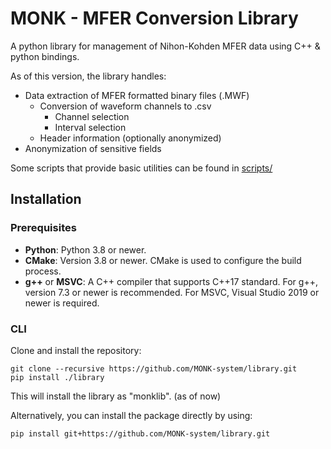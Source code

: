 # MONK - MFER Conversion Library

A python library for management of Nihon-Kohden MFER data using C++ & python bindings.

As of this version, the library handles:

- Data extraction of MFER formatted binary files (.MWF)
  - Conversion of waveform channels to .csv
    - Channel selection
    - Interval selection
  - Header information (optionally anonymized)
- Anonymization of sensitive fields

Some scripts that provide basic utilities can be found in [scripts/](scripts/)

## Installation

### Prerequisites

- **Python**: Python 3.8 or newer.
- **CMake**: Version 3.8 or newer. CMake is used to configure the build process.
- **g++** or **MSVC**: A C++ compiler that supports C++17 standard. For g++, version 7.3 or newer is recommended. For MSVC, Visual Studio 2019 or newer is required.

### CLI

Clone and install the repository:

```
git clone --recursive https://github.com/MONK-system/library.git
pip install ./library
```

This will install the library as "monklib". (as of now)

Alternatively, you can install the package directly by using:

```
pip install git+https://github.com/MONK-system/library.git
```
